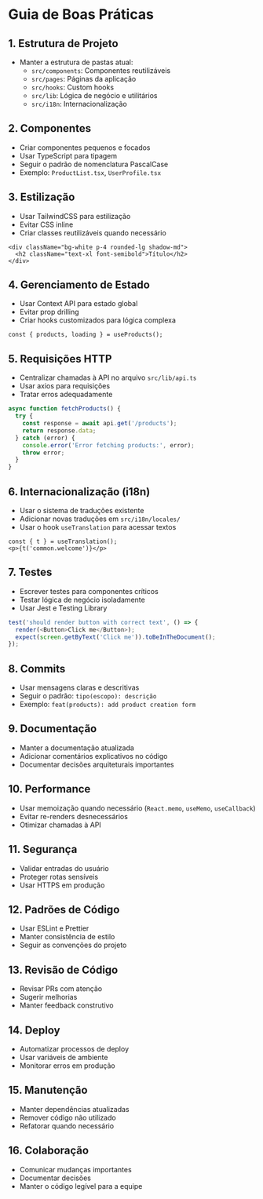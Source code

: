 # Guia de Boas Práticas

## 1. Estrutura de Projeto
- Manter a estrutura de pastas atual:
  - `src/components`: Componentes reutilizáveis
  - `src/pages`: Páginas da aplicação
  - `src/hooks`: Custom hooks
  - `src/lib`: Lógica de negócio e utilitários
  - `src/i18n`: Internacionalização

## 2. Componentes
- Criar componentes pequenos e focados
- Usar TypeScript para tipagem
- Seguir o padrão de nomenclatura PascalCase
- Exemplo: `ProductList.tsx`, `UserProfile.tsx`

## 3. Estilização
- Usar TailwindCSS para estilização
- Evitar CSS inline
- Criar classes reutilizáveis quando necessário
```tsx
<div className="bg-white p-4 rounded-lg shadow-md">
  <h2 className="text-xl font-semibold">Título</h2>
</div>
```

## 4. Gerenciamento de Estado
- Usar Context API para estado global
- Evitar prop drilling
- Criar hooks customizados para lógica complexa
```tsx
const { products, loading } = useProducts();
```

## 5. Requisições HTTP
- Centralizar chamadas à API no arquivo `src/lib/api.ts`
- Usar axios para requisições
- Tratar erros adequadamente
```ts
async function fetchProducts() {
  try {
    const response = await api.get('/products');
    return response.data;
  } catch (error) {
    console.error('Error fetching products:', error);
    throw error;
  }
}
```

## 6. Internacionalização (i18n)
- Usar o sistema de traduções existente
- Adicionar novas traduções em `src/i18n/locales/`
- Usar o hook `useTranslation` para acessar textos
```tsx
const { t } = useTranslation();
<p>{t('common.welcome')}</p>
```

## 7. Testes
- Escrever testes para componentes críticos
- Testar lógica de negócio isoladamente
- Usar Jest e Testing Library
```ts
test('should render button with correct text', () => {
  render(<Button>Click me</Button>);
  expect(screen.getByText('Click me')).toBeInTheDocument();
});
```

## 8. Commits
- Usar mensagens claras e descritivas
- Seguir o padrão: `tipo(escopo): descrição`
- Exemplo: `feat(products): add product creation form`

## 9. Documentação
- Manter a documentação atualizada
- Adicionar comentários explicativos no código
- Documentar decisões arquiteturais importantes

## 10. Performance
- Usar memoização quando necessário (`React.memo`, `useMemo`, `useCallback`)
- Evitar re-renders desnecessários
- Otimizar chamadas à API

## 11. Segurança
- Validar entradas do usuário
- Proteger rotas sensíveis
- Usar HTTPS em produção

## 12. Padrões de Código
- Usar ESLint e Prettier
- Manter consistência de estilo
- Seguir as convenções do projeto

## 13. Revisão de Código
- Revisar PRs com atenção
- Sugerir melhorias
- Manter feedback construtivo

## 14. Deploy
- Automatizar processos de deploy
- Usar variáveis de ambiente
- Monitorar erros em produção

## 15. Manutenção
- Manter dependências atualizadas
- Remover código não utilizado
- Refatorar quando necessário

## 16. Colaboração
- Comunicar mudanças importantes
- Documentar decisões
- Manter o código legível para a equipe
